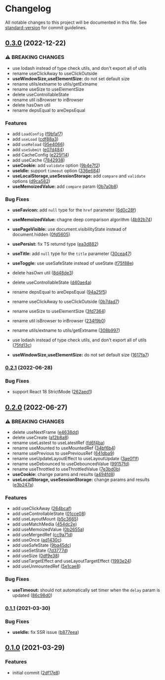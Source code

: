 # Changelog

All notable changes to this project will be documented in this file. See [standard-version](https://github.com/conventional-changelog/standard-version) for commit guidelines.

## [0.3.0](https://github.com/lilibraries/hooks/compare/v0.2.1...v0.3.0) (2022-12-22)


### ⚠ BREAKING CHANGES

* use lodash instead of type check utils, and don't export all of utils
* rename useClickAway to useClickOutside
* **useWindowSize,useElementSize:** do not set default size
* rename utils/extname to utils/getExtname
* rename useSize to useElementSize
* delete useControllableState
* rename util isBrowser to inBrowser
* delete hasOwn util
* rename depsEqual to areDepsEqual

### Features

* add `LoadConfig` ([f9bfaf7](https://github.com/lilibraries/hooks/commit/f9bfaf7c1d2a96cc91c75b1c5b4b3797c7b189c9))
* add `useLoad` ([cdf88a3](https://github.com/lilibraries/hooks/commit/cdf88a3c3722d30ac526d0740cc39dda194d4cf6))
* add `useReload` ([95e4066](https://github.com/lilibraries/hooks/commit/95e406674bbdab0f2a43bc664095513994df4799))
* add `useSubmit` ([e07d484](https://github.com/lilibraries/hooks/commit/e07d484053cacec0593e86da0133be02fd16e405))
* add CacheConfig ([e225f14](https://github.com/lilibraries/hooks/commit/e225f14ccf7db8df4777a10198577d66f4d648e3))
* add useCache ([7842938](https://github.com/lilibraries/hooks/commit/7842938f4d6e6e8110933ad228555a20c94b303b))
* **useCookie:** add `validate` option ([9b4e7f2](https://github.com/lilibraries/hooks/commit/9b4e7f2bba04cdd6c92dca6eb60d8760824c5a9d))
* **useIdle:** support `timeout` option ([336e684](https://github.com/lilibraries/hooks/commit/336e68464a61e45be077db610696ee7b5d825400))
* **useLocalStorage,useSessionStorage:** add `compare` and `validate` options ([d9ca582](https://github.com/lilibraries/hooks/commit/d9ca582d3bafaa39b39c6d20d42cdf693d56d526))
* **useMemoizedValue:** add `compare` param ([0b7a0b8](https://github.com/lilibraries/hooks/commit/0b7a0b87a31326fb5ecaf522391accbc05c240b1))


### Bug Fixes

* **useFavicon:** add `null` type for the `href` parameter ([6d0c28f](https://github.com/lilibraries/hooks/commit/6d0c28f75b18f193ba964ba51503b3e8224b3ce9))
* **useMemoizedValue:** chagne deep comparison algorithm ([4b92b74](https://github.com/lilibraries/hooks/commit/4b92b744d919b21778f41d0d9030e1e809d1010b))
* **usePageVisible:** use document.visibilityState instead of document.hidden ([0fd5605](https://github.com/lilibraries/hooks/commit/0fd5605b521fd6459022f6bb832899a4e9e8d206))
* **usePersist:** fix TS returnd type ([ea3d882](https://github.com/lilibraries/hooks/commit/ea3d8824b102f520de8c3c667c3196addda83eea))
* **useTitle:** add `null` type for the `title` parameter ([30cea47](https://github.com/lilibraries/hooks/commit/30cea4727b3d5c37a142f2065c4c067bf422b317))
* **useToggle:** use useSafeState instead of useState ([f75f88e](https://github.com/lilibraries/hooks/commit/f75f88edcfdc0f0a8c9e06961053807850803c11))


* delete hasOwn util ([8d48de3](https://github.com/lilibraries/hooks/commit/8d48de3bc523feacf51dc416fe9b28254b7c73da))
* delete useControllableState ([d40ae4a](https://github.com/lilibraries/hooks/commit/d40ae4abae94942332029442e947ac5631d27ef2))
* rename depsEqual to areDepsEqual ([94a25f5](https://github.com/lilibraries/hooks/commit/94a25f5c5eb29d3f0a4eaf57cd58f0271008a267))
* rename useClickAway to useClickOutside ([0b7dad7](https://github.com/lilibraries/hooks/commit/0b7dad7bab7402e2bf2b8c6c6ea912a651852a4d))
* rename useSize to useElementSize ([3fd7364](https://github.com/lilibraries/hooks/commit/3fd7364d616dccafbb56ee8c4ccb0c375e0d61b4))
* rename util isBrowser to inBrowser ([234f9b0](https://github.com/lilibraries/hooks/commit/234f9b0f31affd8040cab53ef75ddf4700fa7d03))
* rename utils/extname to utils/getExtname ([308b997](https://github.com/lilibraries/hooks/commit/308b9974b64b0b6e8f246f354af2cbc58237f2cb))
* use lodash instead of type check utils, and don't export all of utils ([75fd13c](https://github.com/lilibraries/hooks/commit/75fd13c49c1f9275b3e739aef47241a7a9067661))
* **useWindowSize,useElementSize:** do not set default size ([1617fa7](https://github.com/lilibraries/hooks/commit/1617fa79aa0231463417fd8eed8506d586447f6d))

### [0.2.1](https://github.com/lilibraries/hooks/compare/v0.2.0...v0.2.1) (2022-06-28)

### Bug Fixes

- support React 18 StrictMode ([262aed1](https://github.com/lilibraries/hooks/commit/262aed1dc031877b6c3d34212b37b3d1163ed5e7))

## [0.2.0](https://github.com/lilibraries/hooks/compare/v0.1.1...v0.2.0) (2022-06-27)

### ⚠ BREAKING CHANGES

- delete useNextFrame ([e4638dd](https://github.com/lilibraries/hooks/commit/e4638dd9555d048449159bc4cfe48e70e0ad0aef))
- delete useCreate ([a12b8a8](https://github.com/lilibraries/hooks/commit/a12b8a8f79a81b36520dabde5e26bf545611a674))
- rename useLastest to useLatestRef ([fd6f4ba](https://github.com/lilibraries/hooks/commit/fd6f4ba1d9c96afacdece88e4821dd059558c535))
- rename useMounted to useMountedRef ([34bf6b4](https://github.com/lilibraries/hooks/commit/34bf6b45a4ecb292761f0f4d4d5c69b2a81a477a))
- rename usePrevious to usePreviousRef ([641dba9](https://github.com/lilibraries/hooks/commit/641dba9d8845dbbf2dae63e578a1b05f055df7b4))
- rename useUpdateLayoutEffect to useLayoutUpdate ([3ae0f1f](https://github.com/lilibraries/hooks/commit/3ae0f1fa0b53a362d762e003c943e0acc82dafbf))
- rename useDebounced to useDebouncedValue ([99157fd](https://github.com/lilibraries/hooks/commit/99157fd0b7749711352fcc845a1fbe8b8919b9eb))
- rename useThrottled to useThrottledValue ([7e3bd0b](https://github.com/lilibraries/hooks/commit/7e3bd0ba5becb601e7d938c7862b0443e4a7bd4c))
- **useCookie:** change params and results ([a494fd8](https://github.com/lilibraries/hooks/commit/a494fd86a14c4d276d6782a604c3879289b0de72))
- **useLocalStorage, useSessionStorage:** change params and results ([e3b247a](https://github.com/lilibraries/hooks/commit/e3b247a66b4eab7168a5485cdc5d99c7da4f689b))

### Features

- add useClickAway ([264bcaf](https://github.com/lilibraries/hooks/commit/264bcaf6432fa78ddbe62e34a250d5f04c94478e))
- add useControllableState ([01cce08](https://github.com/lilibraries/hooks/commit/01cce081e222c3c3bf14a7b47f6891cc1ea54427))
- add useLayoutMount ([b5c3665](https://github.com/lilibraries/hooks/commit/b5c3665726ff2ac85ed52b66b9a68fe5486a37d2))
- add useMatchMedia ([454dc2e](https://github.com/lilibraries/hooks/commit/454dc2ed287a9e7926c1437d9e4f675070719b09))
- add useMemoizedValue ([0b2655a](https://github.com/lilibraries/hooks/commit/0b2655a9911149d7a0bd079ede63a5a223c5dcde))
- add useMergedRef ([cc9a71d](https://github.com/lilibraries/hooks/commit/cc9a71dd0c20289ebf3442c9565615c751a30050))
- add useOnce ([ad1430c](https://github.com/lilibraries/hooks/commit/ad1430c79cdf479fd3a7c6b151e018819d20ac34))
- add useSafeState ([9ba45dc](https://github.com/lilibraries/hooks/commit/9ba45dc04949155e330412197a4d78c7f00f9513))
- add useSetState ([7d3777d](https://github.com/lilibraries/hooks/commit/7d3777d17128873da4b64acd38f2824d6ea482e4))
- add useSize ([0df9e38](https://github.com/lilibraries/hooks/commit/0df9e389349d4ba47565de6410be3cacfb163dc0))
- add useTargetEffect and useLayoutTargetEffect ([1993e24](https://github.com/lilibraries/hooks/commit/1993e24459707591a5f0b299d3fd3ab154e07bb5))
- add useUnmountedRef ([5e1cae8](https://github.com/lilibraries/hooks/commit/5e1cae8aeb6ec3c83d95c190cdf027d293997be7))

### Bug Fixes

- **useTimeout:** should not automatically set timer when the `delay` param is updated ([86c98d0](https://github.com/lilibraries/hooks/commit/86c98d06a8a4a0b834149c820bae4e3d7c10e489))

### [0.1.1](https://github.com/lilibraries/hooks/compare/v0.1.0...v0.1.1) (2021-03-30)

### Bug Fixes

- **useIdle:** fix SSR issue ([b877eea](https://github.com/lilibraries/hooks/commit/b877eeae71a970d340dd0840e614463a47ee98b4))

## [0.1.0](https://github.com/lilibraries/hooks/compare/2df17e87a4640318274ca3f4fc8b7f5fa9b031e9...v0.1.0) (2021-03-29)

### Features

- initial commit ([2df17e8](https://github.com/lilibraries/hooks/commit/2df17e87a4640318274ca3f4fc8b7f5fa9b031e9))
